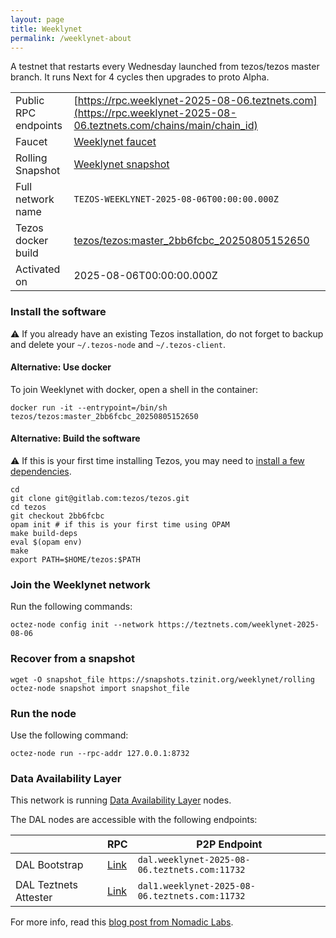 ```yaml
---
layout: page
title: Weeklynet
permalink: /weeklynet-about
---
```


A testnet that restarts every Wednesday launched from tezos/tezos master branch. It runs Next for 4 cycles then upgrades to proto Alpha.

| | |
|-------|---------------------|
| Public RPC endpoints | [https://rpc.weeklynet-2025-08-06.teztnets.com](https://rpc.weeklynet-2025-08-06.teztnets.com/chains/main/chain_id)<br/> |
| Faucet | [Weeklynet faucet](https://faucet.weeklynet-2025-08-06.teztnets.com) |
| Rolling Snapshot | [Weeklynet snapshot](https://snapshots.tzinit.org/weeklynet/rolling) |
| Full network name | `TEZOS-WEEKLYNET-2025-08-06T00:00:00.000Z` |
| Tezos docker build | [tezos/tezos:master_2bb6fcbc_20250805152650](https://hub.docker.com/r/tezos/tezos/tags?page=1&ordering=last_updated&name=master_2bb6fcbc_20250805152650) |
| Activated on | 2025-08-06T00:00:00.000Z |





### Install the software

⚠️  If you already have an existing Tezos installation, do not forget to backup and delete your `~/.tezos-node` and `~/.tezos-client`.



#### Alternative: Use docker

To join Weeklynet with docker, open a shell in the container:

```
docker run -it --entrypoint=/bin/sh tezos/tezos:master_2bb6fcbc_20250805152650
```


#### Alternative: Build the software

⚠️  If this is your first time installing Tezos, you may need to [install a few dependencies](https://tezos.gitlab.io/introduction/howtoget.html#setting-up-the-development-environment-from-scratch).

```
cd
git clone git@gitlab.com:tezos/tezos.git
cd tezos
git checkout 2bb6fcbc
opam init # if this is your first time using OPAM
make build-deps
eval $(opam env)
make
export PATH=$HOME/tezos:$PATH
```

### Join the Weeklynet network

Run the following commands:

```
octez-node config init --network https://teztnets.com/weeklynet-2025-08-06

```


### Recover from a snapshot

```
wget -O snapshot_file https://snapshots.tzinit.org/weeklynet/rolling
octez-node snapshot import snapshot_file
```


### Run the node

Use the following command:

```
octez-node run --rpc-addr 127.0.0.1:8732
```




### Data Availability Layer

This network is running [Data Availability Layer](https://tezos.gitlab.io/shell/dal.html) nodes.


The DAL nodes are accessible with the following endpoints:

| | RPC | P2P Endpoint |
|------------|---------|--------------|
| DAL Bootstrap | [Link](https://dal-bootstrap-rpc.weeklynet-2025-08-06.teztnets.com/p2p/gossipsub/scores) | `dal.weeklynet-2025-08-06.teztnets.com:11732` |
| DAL Teztnets Attester | [Link](https://dal-attester-rpc.weeklynet-2025-08-06.teztnets.com/p2p/gossipsub/scores) | `dal1.weeklynet-2025-08-06.teztnets.com:11732` |


For more info, read this [blog post from Nomadic Labs](https://research-development.nomadic-labs.com/data-availability-layer-tezos.html).



